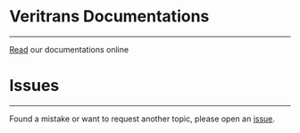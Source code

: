 # Veritrans Documentations
---

[Read](https://docs.veritrans.co.id) our documentations online

# Issues
---
Found a mistake or want to request another topic, please open an [issue](https://github.com/veritrans/veritrans.github.io/issues).


